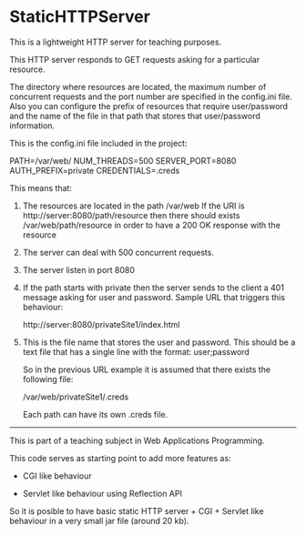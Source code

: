 StaticHTTPServer
================

This is a lightweight HTTP server for teaching purposes.

This HTTP server responds to GET requests asking for a particular
resource.

The directory where resources are located, the maximum number of
concurrent requests and the port number are specified in the
config.ini file. Also you can configure the prefix of resources
that require user/password and the name of the file in that
path that stores that user/password information.

This is the config.ini file included in the project:

PATH=/var/web/
NUM_THREADS=500
SERVER_PORT=8080
AUTH_PREFIX=private
CREDENTIALS=.creds


This means that:

1) The resources are located in the path /var/web
   If the URI is http://server:8080/path/resource
   then there should exists /var/web/path/resource
   in order to have a 200 OK response with the resource
   
2) The server can deal with 500 concurrent requests.

3) The server listen in port 8080

4) If the path starts with private then the server
   sends to the client a 401 message asking for 
   user and password.
   Sample URL that triggers this behaviour:
   
   http://server:8080/privateSite1/index.html
   
5) This is the file name that stores the user
   and password. This should be a text file
   that has a single line with the format:
   user;password
   
   So in the previous URL example it is assumed
   that there exists the following file:
   
   /var/web/privateSite1/.creds
   
   Each path can have its own .creds file. 
   
   
---------------------------------------------


This is part of a teaching subject in Web Applications Programming.

This code serves as starting point to add more features as:

- CGI like behaviour 

- Servlet like behaviour using Reflection API

So it is posible to have basic static HTTP server + CGI + Servlet like
behaviour in a very small jar file (around 20 kb).





